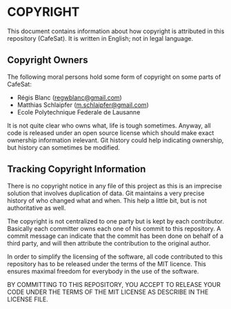 COPYRIGHT
=========

This document contains information about how copyright is attributed in this
repository (CafeSat). It is written in English; not in legal language.

Copyright Owners
----------------

The following moral persons hold some form of copyright on some parts of CafeSat:

* Régis Blanc (regwblanc@gmail.com)
* Matthias Schlaipfer (m.schlaipfer@gmail.com)
* Ecole Polytechnique Federale de Lausanne

It is not quite clear who owns what, life is tough sometimes. Anyway, all code
is released under an open source license which should make exact ownership
information irelevant. Git history could help indicating ownership, but history
can sometimes be modified.

Tracking Copyright Information
------------------------------

There is no copyright notice in any file of this project as this is an
imprecise solution that involves duplication of data. Git maintains a very
precise history of who changed what and when. This help a little bit, but
is not authoritative as well.

The copyright is not centralized to one party but is kept by each contributor.
Basically each committer owns each one of his commit to this repository. A
commit message can indicate that the commit has been done on behalf of a third
party, and will then attribute the contribution to the original author.

In order to simplify the licensing of the software, all code contributed to
this repository has to be released under the terms of the MIT licence. This
ensures maximal freedom for everybody in the use of the software.

BY COMMITTING TO THIS REPOSITORY, YOU ACCEPT TO RELEASE YOUR CODE UNDER
THE TERMS OF THE MIT LICENSE AS DESCRIBE IN THE LICENSE FILE.

